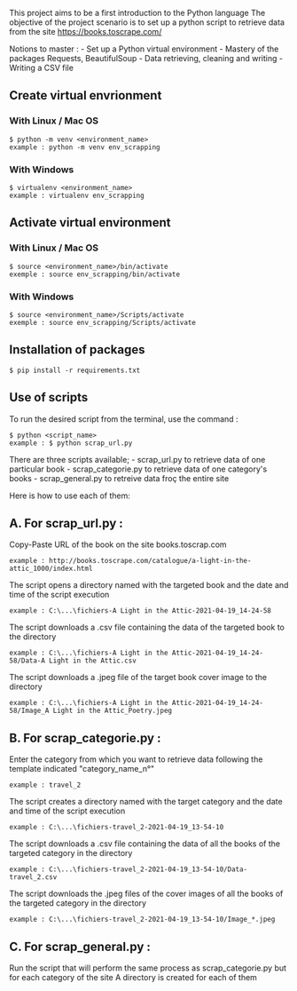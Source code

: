 This project aims to be a first introduction to the Python language
The objective of the project scenario is to set up a python script to retrieve data from the site https://books.toscrape.com/

Notions to master :
    - Set up a Python virtual environment
    - Mastery of the packages Requests, BeautifulSoup
    - Data retrieving, cleaning and writing
    - Writing a CSV file

## Create virtual envrionment

### With Linux / Mac OS

    $ python -m venv <environment_name>
    example : python -m venv env_scrapping

### With Windows

    $ virtualenv <environment_name>
    example : virtualenv env_scrapping

## Activate virtual environment

### With Linux / Mac OS

    $ source <environment_name>/bin/activate
    exemple : source env_scrapping/bin/activate

### With Windows

    $ source <environment_name>/Scripts/activate
    exemple : source env_scrapping/Scripts/activate

## Installation of packages

    $ pip install -r requirements.txt

## Use of scripts

To run the desired script from the terminal, use the command : 

    $ python <script_name>
    example : $ python scrap_url.py

There are three scripts available;
    - scrap_url.py to retrieve data of one particular book
    - scrap_categorie.py to retrieve data of one category's books
    - scrap_general.py to retreive data froç the entire site

Here is how to use each of them:

## A. For scrap_url.py : 

Copy-Paste URL of the book on the site books.toscrap.com

    example : http://books.toscrape.com/catalogue/a-light-in-the-attic_1000/index.html

The script opens a directory named with the targeted book and the date and time of the script execution

    example : C:\...\fichiers-A Light in the Attic-2021-04-19_14-24-58

The script downloads a .csv file containing the data of the targeted book to the directory

    example : C:\...\fichiers-A Light in the Attic-2021-04-19_14-24-58/Data-A Light in the Attic.csv

The script downloads a .jpeg file of the target book cover image to the directory

    example : C:\...\fichiers-A Light in the Attic-2021-04-19_14-24-58/Image_A Light in the Attic_Poetry.jpeg

## B. For scrap_categorie.py : 

Enter the category from which you want to retrieve data following the template indicated "category_name_n°"

    example : travel_2

The script creates a directory named with the target category and the date and time of the script execution

    example : C:\...\fichiers-travel_2-2021-04-19_13-54-10

The script downloads a .csv file containing the data of all the books of the targeted category in the directory

    example : C:\...\fichiers-travel_2-2021-04-19_13-54-10/Data-travel_2.csv

The script downloads the .jpeg files of the cover images of all the books of the targeted category in the directory

    example : C:\...\fichiers-travel_2-2021-04-19_13-54-10/Image_*.jpeg

## C. For scrap_general.py : 

Run the script that will perform the same process as scrap_categorie.py but for each category of the site 
A directory is created for each of them